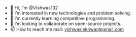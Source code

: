 - 👋 Hi, I’m @Vishwas132
- 👀 I’m interested in new technologies and problem solving.
- 🌱 I’m currently learning competitive programming.
- 💞️ I’m looking to collaborate on open-source projects.
- 📫 How to reach me mail: vishwaslekhwar@gmail.com

<!---
Vishwas132/Vishwas132 is a ✨ special ✨ repository because its `README.md` (this file) appears on your GitHub profile.
You can click the Preview link to take a look at your changes.
--->
